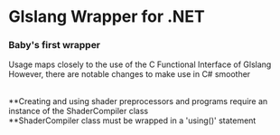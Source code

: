 # Glslang Wrapper for .NET

### Baby's first wrapper

Usage maps closely to the use of the C Functional Interface of Glslang<br>
However, there are notable changes to make use in C# smoother<br><br>

**Creating and using shader preprocessors and programs require an instance of the ShaderCompiler class<br>
**ShaderCompiler class must be wrapped in a 'using()' statement<br>

